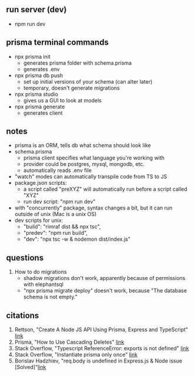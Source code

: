 ## run server (dev)
- npm run dev


## prisma terminal commands 
- npx prisma init
    - generates prisma folder with schema.prisma
    - generates .env 
- npx prisma db push
    - set up initial versions of your schema (can alter later)
    - temporary, doesn't generate migrations 
- npx prisma studio
    - gives us a GUI to look at models
- npx prisma generate
    - generates client 

    
## notes 
- prisma is an ORM, tells db what schema should look like 
- schema.prisma
    - prisma client specifies what language you're working with 
    - provider could be postgres, mysql, mongodb, etc. 
    - automatically reads .env file 
- "watch" modes can automatically transpile code from TS to JS
- package.json scripts: 
    - a script called "preXYZ" will automatically run before a script called "XYZ" 
    - run dev script: "npm run dev"
- with "concurrently" package, syntax changes a bit, but it can run outside of unix (Mac is a unix OS)
- dev scripts for unix: 
    - "build": "rimraf dist && npx tsc",
    - "predev": "npm run build",
    - "dev": "npx tsc -w & nodemon dist/index.js"


## questions 
1. How to do migrations 
    - shadow migrations don't work, apparently because of permissions with elephantsql
    - "npx prisma migrate deploy" doesn't work, because "The database schema is not empty."


## citations 
1. Rettson, "Create A Node JS API Using Prisma, Express and TypeScript" [link](https://www.youtube.com/watch?v=AhP9I8_l-H0)
2. Prisma, "How to Use Cascading Deletes" [link](https://www.youtube.com/watch?v=-Nv3wSm0Ac0)
3. Stack Overflow, "Typescript ReferenceError: exports is not defined" [link](https://stackoverflow.com/questions/43042889/typescript-referenceerror-exports-is-not-defined)
4. Stack Overflow, "Instantiate prisma only once" [link](https://stackoverflow.com/questions/66919878/instantiate-prisma-only-once)
5. Borislav Hadzhiev, "req.body is undefined in Express.js & Node issue [Solved]"[link](https://bobbyhadz.com/blog/express-js-req-body-is-undefined)